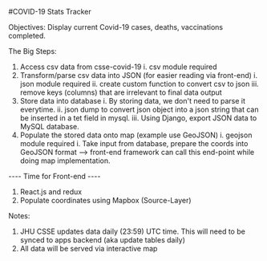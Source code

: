 #COVID-19 Stats Tracker

Objectives:
Display current Covid-19 cases, deaths, vaccinations completed.

The Big Steps:
1. Access csv data from csse-covid-19
    i.  csv module required
2. Transform/parse csv data into JSON (for easier reading via front-end)
    i. json module required
    ii. create custom function to convert csv to json
    iii. remove keys (columns) that are irrelevant to final data output 
3. Store data into database
    i. By storing data, we don't need to parse it everytime.
    ii. json dump to convert json object into a json string that can be inserted in a tet field in mysql.
    iii. Using Django, export JSON data to MySQL database.
4. Populate the stored data onto map (example use GeoJSON)
    i. geojson module required
    i. Take input from database, prepare the coords into GeoJSON format --> front-end framework can call this end-point while doing map implementation. 

---- Time for Front-end ----
1. React.js and redux
2. Populate coordinates using Mapbox (Source-Layer)


Notes:
1. JHU CSSE updates data daily (23:59) UTC time. This will need to be synced to apps backend (aka update tables daily)
2. All data will be served via interactive map
